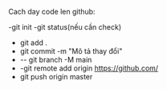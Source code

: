 Cach day code len github:



-git init
-git status(nếu cần check)
- git add .
- git commit -m "Mô tả thay đổi"
- -- git branch -M main
- -git remote add origin https://github.com/
- git push origin master
